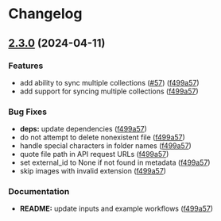 # Changelog

## [2.3.0](https://github.com/parkerbxyz/guru-to-github/compare/v2.2.0...v2.3.0) (2024-04-11)


### Features

* add ability to sync multiple collections ([#57](https://github.com/parkerbxyz/guru-to-github/issues/57)) ([f499a57](https://github.com/parkerbxyz/guru-to-github/commit/f499a57ddc13e7af0e90b9ee47d48dd574faaad9))
* add support for syncing multiple collections ([f499a57](https://github.com/parkerbxyz/guru-to-github/commit/f499a57ddc13e7af0e90b9ee47d48dd574faaad9))


### Bug Fixes

* **deps:** update dependencies ([f499a57](https://github.com/parkerbxyz/guru-to-github/commit/f499a57ddc13e7af0e90b9ee47d48dd574faaad9))
* do not attempt to delete nonexistent file ([f499a57](https://github.com/parkerbxyz/guru-to-github/commit/f499a57ddc13e7af0e90b9ee47d48dd574faaad9))
* handle special characters in folder names ([f499a57](https://github.com/parkerbxyz/guru-to-github/commit/f499a57ddc13e7af0e90b9ee47d48dd574faaad9))
* quote file path in API request URLs ([f499a57](https://github.com/parkerbxyz/guru-to-github/commit/f499a57ddc13e7af0e90b9ee47d48dd574faaad9))
* set external_id to None if not found in metadata ([f499a57](https://github.com/parkerbxyz/guru-to-github/commit/f499a57ddc13e7af0e90b9ee47d48dd574faaad9))
* skip images with invalid extension ([f499a57](https://github.com/parkerbxyz/guru-to-github/commit/f499a57ddc13e7af0e90b9ee47d48dd574faaad9))


### Documentation

* **README:** update inputs and example workflows ([f499a57](https://github.com/parkerbxyz/guru-to-github/commit/f499a57ddc13e7af0e90b9ee47d48dd574faaad9))
